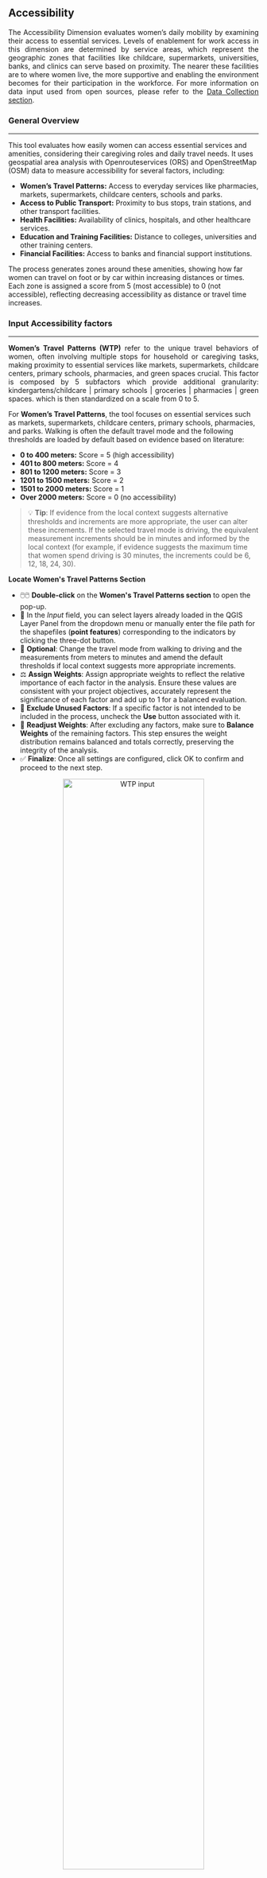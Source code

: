 ## Accessibility

<p align="justify"> 
The Accessibility Dimension evaluates women’s daily mobility by examining their access to essential services. Levels of enablement for work access in this dimension are determined by service areas, which represent the geographic zones that facilities like childcare, supermarkets, universities, banks, and clinics can serve based on proximity. The nearer these facilities are to where women live, the more supportive and enabling the environment becomes for their participation in the workforce. For more information on data input used from open sources, please refer to the <a href="https://worldbank.github.io/GEEST/docs/userguide/datacollection.html" target="_blank">Data Collection section</a>.
</p>

### General Overview
---
This tool evaluates how easily women can access essential services and amenities, considering their caregiving roles and daily travel needs. It uses geospatial area analysis with Openrouteservices (ORS) and OpenStreetMap (OSM) data to measure accessibility for several factors, including:

- **Women’s Travel Patterns:** Access to everyday services like pharmacies, markets, supermarkets, childcare centers, schools and parks.
- **Access to Public Transport:** Proximity to bus stops, train stations, and other transport facilities.
- **Health Facilities:** Availability of clinics, hospitals, and other healthcare services.
- **Education and Training Facilities:** Distance to colleges, universities and other training centers.
- **Financial Facilities:** Access to banks and financial support institutions.

The process generates zones around these amenities, showing how far women can travel on foot or by car within increasing distances or times. Each zone is assigned a score from 5 (most accessible) to 0 (not accessible), reflecting decreasing accessibility as distance or travel time increases.

### Input Accessibility factors
---
<p align="justify"> 
<strong>Women’s Travel Patterns (WTP)</strong> refer to the unique travel behaviors of women, often involving multiple stops for household or caregiving tasks, making proximity to essential services like markets, supermarkets, childcare centers, primary schools, pharmacies, and green spaces crucial. This factor is composed by 5 subfactors which provide additional granularity: kindergartens/childcare | primary schools | groceries | pharmacies | green spaces. which is then standardized on a scale from 0 to 5.

For **Women’s Travel Patterns**, the tool focuses on essential services such as markets, supermarkets, childcare centers, primary schools, pharmacies, and parks. Walking is often the default travel mode and the following thresholds are loaded by default based on evidence based on literature:

- **0 to 400 meters:** Score = 5 (high accessibility)
- **401 to 800 meters:** Score = 4
- **801 to 1200 meters:** Score = 3
- **1201 to 1500 meters:** Score = 2
- **1501 to 2000 meters:** Score = 1
- **Over 2000 meters:** Score = 0 (no accessibility)

> 💡 **Tip**: If evidence from the local context suggests alternative thresholds and increments are more appropriate, the user can alter these increments. If the selected travel mode is driving, the equivalent measurement increments should be in minutes and informed by the local context (for example, if evidence suggests the maximum time that women spend driving is 30 minutes, the increments could be 6, 12, 18, 24, 30).


**Locate Women's Travel Patterns Section**

- 🖱️🖱️ **Double-click** on the **Women's Travel Patterns section** to open the pop-up.
- 📝 In the *Input* field, you can select layers already loaded in the QGIS Layer Panel from the dropdown menu or manually enter the file path for the shapefiles (**point features**) corresponding to the indicators by clicking the three-dot button.
- 🔧 **Optional**: Change the travel mode from walking to driving and the measurements from meters to minutes and amend the default thresholds if local context suggests more appropriate increments.
- ⚖️ **Assign Weights**: Assign appropriate weights to reflect the relative importance of each factor in the analysis. Ensure these values are consistent with your project objectives, accurately represent the significance of each factor and add up to 1 for a balanced evaluation.
- 🚫 **Exclude Unused Factors**: If a specific factor is not intended to be included in the process, uncheck the **Use** button associated with it.
- 🔄 **Readjust Weights**: After excluding any factors, make sure to **Balance Weights** of the remaining factors. This step ensures the weight distribution remains balanced and totals correctly, preserving the integrity of the analysis.
- ✅ **Finalize**: Once all settings are configured, click OK to confirm and proceed to the next step.

<p align="center">
<img 
    src="https://raw.githubusercontent.com/worldbank/GEEST/main/docs/images/new%20images/WTP%20input.jpg" 
    alt="WTP input" 
    style="width:75%;" 
    title="Click to enlarge" 
    onclick="window.open(this.src, '_blank')">
</p>


**Process Women's Travel Patterns factors**

Back in the data processing interface

